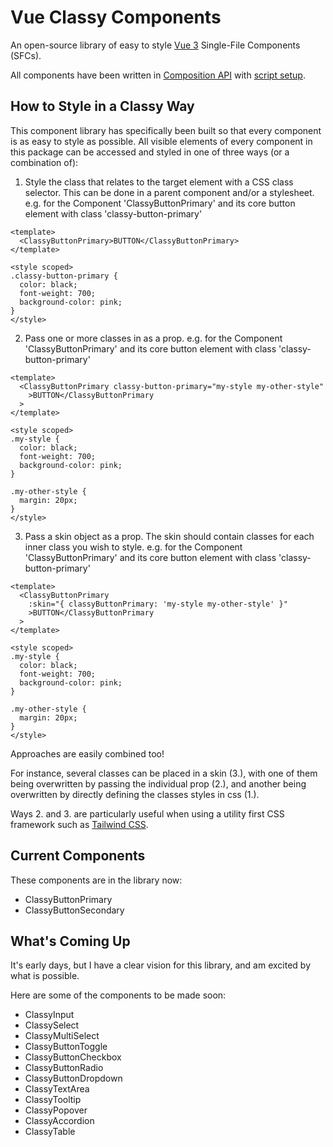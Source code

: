 # Vue Classy Components

An open-source library of easy to style [Vue 3](https://vuejs.org/) Single-File Components (SFCs).

All components have been written in [Composition API](https://vuejs.org/guide/extras/composition-api-faq.html#composition-api-faq) with [script setup](https://vuejs.org/api/sfc-script-setup.html#script-setup).

## How to Style in a Classy Way

This component library has specifically been built so that every component is as easy to style as possible. All visible elements of every component in this package can be accessed and styled in one of three ways (or a combination of):

1. Style the class that relates to the target element with a CSS class selector. This can be done in a parent component and/or a stylesheet. e.g. for the Component 'ClassyButtonPrimary' and its core button element with class 'classy-button-primary'

```vue
<template>
  <ClassyButtonPrimary>BUTTON</ClassyButtonPrimary>
</template>

<style scoped>
.classy-button-primary {
  color: black;
  font-weight: 700;
  background-color: pink;
}
</style>
```

2. Pass one or more classes in as a prop. e.g. for the Component 'ClassyButtonPrimary' and its core button element with class 'classy-button-primary'

```vue
<template>
  <ClassyButtonPrimary classy-button-primary="my-style my-other-style"
    >BUTTON</ClassyButtonPrimary
  >
</template>

<style scoped>
.my-style {
  color: black;
  font-weight: 700;
  background-color: pink;
}

.my-other-style {
  margin: 20px;
}
</style>
```

3. Pass a skin object as a prop. The skin should contain classes for each inner class you wish to style. e.g. for the Component 'ClassyButtonPrimary' and its core button element with class 'classy-button-primary'

```vue
<template>
  <ClassyButtonPrimary
    :skin="{ classyButtonPrimary: 'my-style my-other-style' }"
    >BUTTON</ClassyButtonPrimary
  >
</template>

<style scoped>
.my-style {
  color: black;
  font-weight: 700;
  background-color: pink;
}

.my-other-style {
  margin: 20px;
}
</style>
```

Approaches are easily combined too!

For instance, several classes can be placed in a skin (3.), with one of them being overwritten by passing the individual prop (2.), and another being overwritten by directly defining the classes styles in css (1.).

Ways 2. and 3. are particularly useful when using a utility first CSS framework such as [Tailwind CSS](https://tailwindcss.com/).

## Current Components

These components are in the library now:

- ClassyButtonPrimary
- ClassyButtonSecondary

## What's Coming Up

It's early days, but I have a clear vision for this library, and am excited by what is possible.

Here are some of the components to be made soon:

- ClassyInput
- ClassySelect
- ClassyMultiSelect
- ClassyButtonToggle
- ClassyButtonCheckbox
- ClassyButtonRadio
- ClassyButtonDropdown
- ClassyTextArea
- ClassyTooltip
- ClassyPopover
- ClassyAccordion
- ClassyTable
